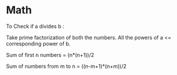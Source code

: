 # Math

To Check if a divides b :

Take prime factorization of both the numbers. All the powers of a <= corresponding power of b.


Sum of first n numbers = (n*(n+1))/2

Sum of numbers from m to n = ((n-m+1)*(n+m))/2
